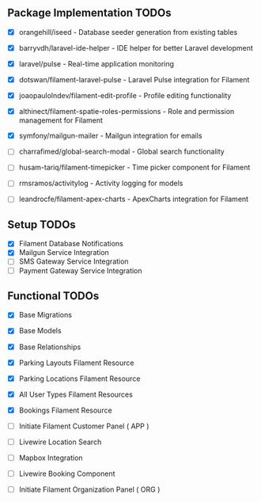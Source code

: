 ## Package Implementation TODOs

- [X] orangehill/iseed - Database seeder generation from existing tables
- [X] barryvdh/laravel-ide-helper - IDE helper for better Laravel development
- [X] laravel/pulse - Real-time application monitoring
- [X] dotswan/filament-laravel-pulse - Laravel Pulse integration for Filament
- [X] joaopaulolndev/filament-edit-profile - Profile editing functionality
- [X] althinect/filament-spatie-roles-permissions - Role and permission management for Filament
- [X] symfony/mailgun-mailer - Mailgun integration for emails
- [ ] charrafimed/global-search-modal - Global search functionality
- [ ] husam-tariq/filament-timepicker - Time picker component for Filament
- [ ] rmsramos/activitylog - Activity logging for models
- [ ] leandrocfe/filament-apex-charts - ApexCharts integration for Filament


## Setup TODOs

- [X] Filament Database Notifications
- [X] Mailgun Service Integration
- [ ] SMS Gateway Service Integration
- [ ] Payment Gateway Service Integration

## Functional TODOs

- [X] Base Migrations
- [X] Base Models
- [X] Base Relationships
- [X] Parking Layouts Filament Resource
- [X] Parking Locations Filament Resource
- [X] All User Types Filament Resources
- [X] Bookings Filament Resource
- [ ] Initiate Filament Customer Panel ( APP )
- [ ] Livewire Location Search
- [ ] Mapbox Integration
- [ ] Livewire Booking Component
- [ ] Initiate Filament Organization Panel ( ORG )

